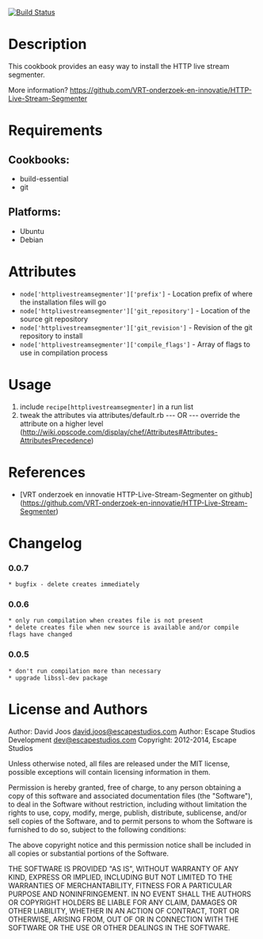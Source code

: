[![Build Status](https://secure.travis-ci.org/escapestudios-cookbooks/httplivestreamsegmenter.png)](http://travis-ci.org/escapestudios-cookbooks/httplivestreamsegmenter)

Description
===========

This cookbook provides an easy way to install the HTTP live stream segmenter.

More information?
https://github.com/VRT-onderzoek-en-innovatie/HTTP-Live-Stream-Segmenter

Requirements
============

## Cookbooks:

* build-essential
* git

## Platforms:

* Ubuntu
* Debian

Attributes
==========

* `node['httplivestreamsegmenter']['prefix']` - Location prefix of where the installation files will go
* `node['httplivestreamsegmenter']['git_repository']` - Location of the source git repository
* `node['httplivestreamsegmenter']['git_revision']` - Revision of the git repository to install
* `node['httplivestreamsegmenter']['compile_flags']` - Array of flags to use in compilation process

Usage
=====

1) include `recipe[httplivestreamsegmenter]` in a run list
2) tweak the attributes via attributes/default.rb
	--- OR ---
	override the attribute on a higher level (http://wiki.opscode.com/display/chef/Attributes#Attributes-AttributesPrecedence)

References
==========

* [VRT onderzoek en innovatie HTTP-Live-Stream-Segmenter on github] (https://github.com/VRT-onderzoek-en-innovatie/HTTP-Live-Stream-Segmenter)

Changelog
=========

### 0.0.7
    * bugfix - delete creates immediately

### 0.0.6
    * only run compilation when creates file is not present
    * delete creates file when new source is available and/or compile flags have changed

### 0.0.5
    * don't run compilation more than necessary
    * upgrade libssl-dev package

License and Authors
===================

Author: David Joos <david.joos@escapestudios.com>
Author: Escape Studios Development <dev@escapestudios.com>
Copyright: 2012-2014, Escape Studios

Unless otherwise noted, all files are released under the MIT license,
possible exceptions will contain licensing information in them.

Permission is hereby granted, free of charge, to any person obtaining a copy
of this software and associated documentation files (the "Software"), to deal
in the Software without restriction, including without limitation the rights
to use, copy, modify, merge, publish, distribute, sublicense, and/or sell
copies of the Software, and to permit persons to whom the Software is
furnished to do so, subject to the following conditions:

The above copyright notice and this permission notice shall be included in
all copies or substantial portions of the Software.

THE SOFTWARE IS PROVIDED "AS IS", WITHOUT WARRANTY OF ANY KIND, EXPRESS OR
IMPLIED, INCLUDING BUT NOT LIMITED TO THE WARRANTIES OF MERCHANTABILITY,
FITNESS FOR A PARTICULAR PURPOSE AND NONINFRINGEMENT. IN NO EVENT SHALL THE
AUTHORS OR COPYRIGHT HOLDERS BE LIABLE FOR ANY CLAIM, DAMAGES OR OTHER
LIABILITY, WHETHER IN AN ACTION OF CONTRACT, TORT OR OTHERWISE, ARISING FROM,
OUT OF OR IN CONNECTION WITH THE SOFTWARE OR THE USE OR OTHER DEALINGS IN
THE SOFTWARE.